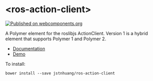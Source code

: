 # \<ros-action-client\>
[![Published on webcomponents.org](https://img.shields.io/badge/webcomponents.org-published-blue.svg)](https://www.webcomponents.org/element/jstnhuang/ros-action-client)

A Polymer element for the roslibjs ActionClient.
Version 1 is a hybrid element that supports Polymer 1 and Polymer 2.

- [Documentation](https://www.webcomponents.org/element/jstnhuang/ros-action-client/elements/ros-action-client)
- [Demo](https://www.webcomponents.org/element/jstnhuang/ros-action-client/demo/demo/index.html)

To install:
```
bower install --save jstnhuang/ros-action-client
```
